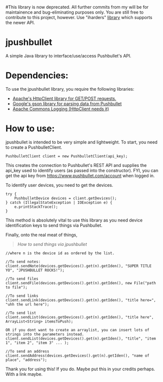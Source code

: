 #This library is now deprecated. All further commits from my will be for maintainence and bug-eliminating purposes only. You are still free to contribute to this project, however. Use "iharders"  [library](http://iharder.sourceforge.net/current/java/jpushbullet2/) which supports the newer API.

jpushbullet
===========

A simple Java library to interface/use/access Pushbullet's API. 

Dependencies:
=============
To use the jpushbullet library, you require the following libraries:
* [Apache's HttpClient library for GET/POST requests.](http://hc.apache.org/httpcomponents-client-ga/)
* [Google's gson library for parsing data from Pushbullet](https://code.google.com/p/google-gson/)
* [Apache Commons Logging (HttpClient needs it)](http://commons.apache.org/proper/commons-logging/)

How to use:
===========

jpushbullet is intended to be very simple and lightweight. To start, you need to create a PushbulletClient.

```
PushbulletClient client = new PushbulletClient(api_key);
```

This creates the connection to Pushbullet's REST API and supplies the api_key used to identify users (as passed into the constructor). FYI, you can get the api key from https://www.pushbullet.com/account when logged in.

To identify user devices, you need to get the devices. 
```
try {
	PushbulletDevice devices = client.getDevices();
} catch (IllegalStateException | IOException e) {
	e.printStackTrace();
}
```
This method is absolutely vital to use this library as you need device identification keys to send things via Pushbullet. 

Finally, onto the real meat of things, 
> *How to send things via jpushbullet*

```
//where n is the device id as ordered by the list. 

//To send notes:
client.sendNote(devices.getDevices().get(n).getIden(), "SUPER TITLE YO", "JPUSHBULLET ROCKS!");

//To send files
client.sendFile(devices.getDevices().get(n).getIden(), new File("path to file");

//To send links
client.sendLink(devices.getDevices().get(n).getIden(), "title here=", "uhh the url here");

//To send list
client.sendList(devices.getDevices().get(n).getIden(), "title here", ArrayList<String> itemsToPush);

OR if you dont want to create an arraylist, you can insert lots of strings into the parameters instead.
client.sendList(devices.getDevices().get(n).getIden(), "title", "item 1", "item 2", "item 3" ... );

//To send an address
client.sendAddress(devices.getDevices().get(n).getIden(), "name of place", "address");
```

Thank you for using this! If you do. Maybe put this in your credits perhaps. With a link maybe.
